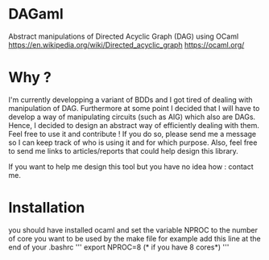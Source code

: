 # DAGaml
Abstract manipulations of Directed Acyclic Graph (DAG) using OCaml
https://en.wikipedia.org/wiki/Directed_acyclic_graph
https://ocaml.org/

# Why ?
I'm currently developping a variant of BDDs and I got tired of dealing with manipulation of DAG. Furthermore at some point I decided that I will have to develop a way of manipulating circuits (such as AIG) which also are DAGs. Hence, I decided to design an abstract way of efficiently dealing with them.
Feel free to use it and contribute !
If you do so, please send me a message so I can keep track of who is using it and for which purpose.
Also, feel free to send me links to articles/reports that could help design this library.

If you want to help me design this tool but you have no idea how : contact me.

# Installation
you should have installed ocaml and set the variable NPROC to the number of core you want to be used by the make file
for example add this line at the end of your .bashrc
'''
export NPROC=8 (* if you have 8 cores*)
'''
